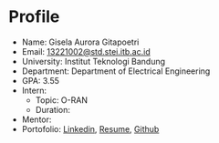 # Profile
- Name: Gisela Aurora Gitapoetri
- Email: 13221002@std.stei.itb.ac.id
- University: Institut Teknologi Bandung
- Department: Department of Electrical Engineering
- GPA: 3.55
- Intern:
  - Topic: O-RAN
  - Duration:
- Mentor: 
- Portofolio: [Linkedin](https://www.linkedin.com/in/gisela-aurora-g-757973217/), [Resume](), [Github](https://github.com/giselaaurora)
